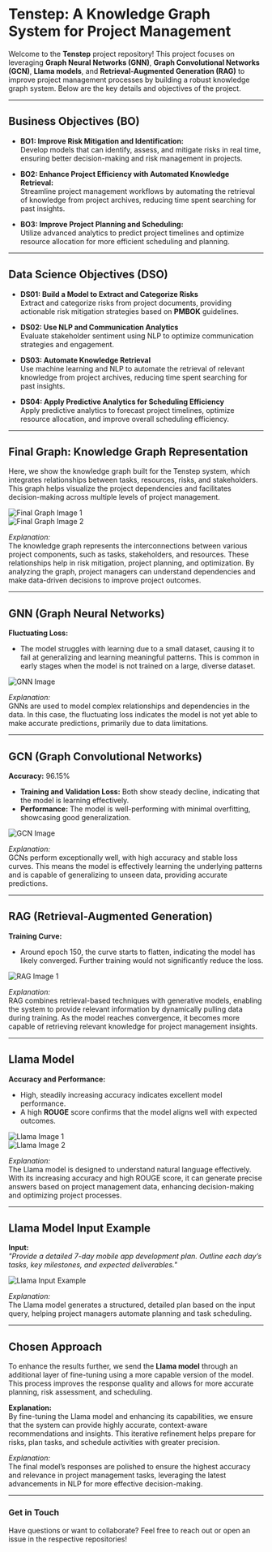 # Tenstep: A Knowledge Graph System for Project Management

Welcome to the **Tenstep** project repository! This project focuses on leveraging **Graph Neural Networks (GNN)**, **Graph Convolutional Networks (GCN)**, **Llama models**, and **Retrieval-Augmented Generation (RAG)** to improve project management processes by building a robust knowledge graph system. Below are the key details and objectives of the project.

---

## Business Objectives (BO)

- **BO1: Improve Risk Mitigation and Identification:**  
  Develop models that can identify, assess, and mitigate risks in real time, ensuring better decision-making and risk management in projects.

- **BO2: Enhance Project Efficiency with Automated Knowledge Retrieval:**  
  Streamline project management workflows by automating the retrieval of knowledge from project archives, reducing time spent searching for past insights.

- **BO3: Improve Project Planning and Scheduling:**  
  Utilize advanced analytics to predict project timelines and optimize resource allocation for more efficient scheduling and planning.

---

## Data Science Objectives (DSO)

- **DS01: Build a Model to Extract and Categorize Risks**  
  Extract and categorize risks from project documents, providing actionable risk mitigation strategies based on **PMBOK** guidelines.

- **DS02: Use NLP and Communication Analytics**  
  Evaluate stakeholder sentiment using NLP to optimize communication strategies and engagement.

- **DS03: Automate Knowledge Retrieval**  
  Use machine learning and NLP to automate the retrieval of relevant knowledge from project archives, reducing time spent searching for past insights.

- **DS04: Apply Predictive Analytics for Scheduling Efficiency**  
  Apply predictive analytics to forecast project timelines, optimize resource allocation, and improve overall scheduling efficiency.

---

## Final Graph: Knowledge Graph Representation

Here, we show the knowledge graph built for the Tenstep system, which integrates relationships between tasks, resources, risks, and stakeholders. This graph helps visualize the project dependencies and facilitates decision-making across multiple levels of project management.

![Final Graph Image 1](/read_img/1.png)  
![Final Graph Image 2](/read_img/2.png)

*Explanation:*  
The knowledge graph represents the interconnections between various project components, such as tasks, stakeholders, and resources. These relationships help in risk mitigation, project planning, and optimization. By analyzing the graph, project managers can understand dependencies and make data-driven decisions to improve project outcomes.

---

## GNN (Graph Neural Networks)

**Fluctuating Loss:**  
- The model struggles with learning due to a small dataset, causing it to fail at generalizing and learning meaningful patterns. This is common in early stages when the model is not trained on a large, diverse dataset.

![GNN Image](/read_img/3.png)

*Explanation:*  
GNNs are used to model complex relationships and dependencies in the data. In this case, the fluctuating loss indicates the model is not yet able to make accurate predictions, primarily due to data limitations.

---

## GCN (Graph Convolutional Networks)

**Accuracy:** 96.15%  
- **Training and Validation Loss:** Both show steady decline, indicating that the model is learning effectively.
- **Performance:** The model is well-performing with minimal overfitting, showcasing good generalization.

![GCN Image](/read_img/4.png)

*Explanation:*  
GCNs perform exceptionally well, with high accuracy and stable loss curves. This means the model is effectively learning the underlying patterns and is capable of generalizing to unseen data, providing accurate predictions.

---

## RAG (Retrieval-Augmented Generation)

**Training Curve:**  
- Around epoch 150, the curve starts to flatten, indicating the model has likely converged. Further training would not significantly reduce the loss.

![RAG Image 1](/read_img/5.png)  

*Explanation:*  
RAG combines retrieval-based techniques with generative models, enabling the system to provide relevant information by dynamically pulling data during training. As the model reaches convergence, it becomes more capable of retrieving relevant knowledge for project management insights.

---

## Llama Model

**Accuracy and Performance:**  
- High, steadily increasing accuracy indicates excellent model performance.
- A high **ROUGE** score confirms that the model aligns well with expected outcomes.

![Llama Image 1](/read_img/6.png)  
![Llama Image 2](/read_img/7.png)

*Explanation:*  
The Llama model is designed to understand natural language effectively. With its increasing accuracy and high ROUGE score, it can generate precise answers based on project management data, enhancing decision-making and optimizing project processes.

---

## Llama Model Input Example

**Input:**  
_"Provide a detailed 7-day mobile app development plan. Outline each day’s tasks, key milestones, and expected deliverables."_

![Llama Input Example](/read_img/8.png)

*Explanation:*  
The Llama model generates a structured, detailed plan based on the input query, helping project managers automate planning and task scheduling.

---

## Chosen Approach

To enhance the results further, we send the **Llama model** through an additional layer of fine-tuning using a more capable version of the model. This process improves the response quality and allows for more accurate planning, risk assessment, and scheduling.

**Explanation:**  
By fine-tuning the Llama model and enhancing its capabilities, we ensure that the system can provide highly accurate, context-aware recommendations and insights. This iterative refinement helps prepare for risks, plan tasks, and schedule activities with greater precision.

*Explanation:*  
The final model’s responses are polished to ensure the highest accuracy and relevance in project management tasks, leveraging the latest advancements in NLP for more effective decision-making.

---

### Get in Touch
Have questions or want to collaborate? Feel free to reach out or open an issue in the respective repositories!
